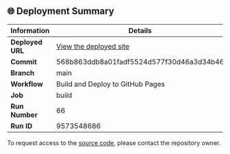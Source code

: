 ## 🌐 Deployment Summary

| Information | Details |
|-------------|---------|
| **Deployed URL** | [View the deployed site](https://First-Matter.github.io/public-demo) |
| **Commit** | 568b863ddb8a01fadf5524d577f30d46a3d34b46 |
| **Branch** | main |
| **Workflow** | Build and Deploy to GitHub Pages |
| **Job** | build |
| **Run Number** | 66 |
| **Run ID** | 9573548686 |

To request access to the [source code](https://github.com/First-Matter/flappy-jam-2024), please contact the repository owner.

